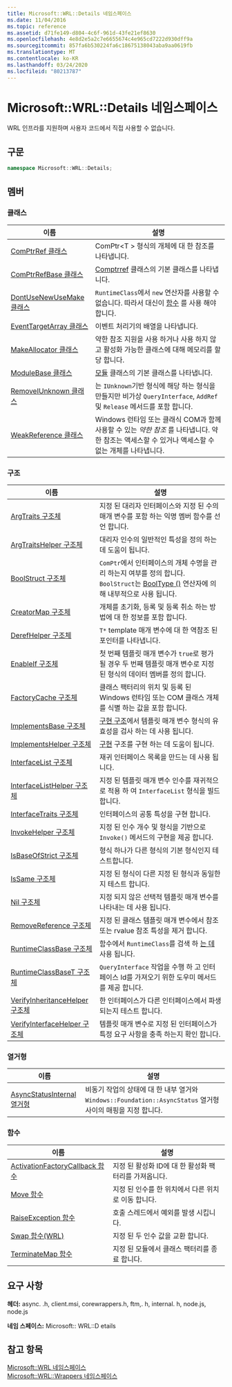 ```yaml
---
title: Microsoft::WRL::Details 네임스페이스
ms.date: 11/04/2016
ms.topic: reference
ms.assetid: d71fe149-d804-4c6f-961d-43fe21ef8630
ms.openlocfilehash: 4e8d2e5a2c7e6655674c4e965cd7222d930dff9a
ms.sourcegitcommit: 857fa6b530224fa6c18675138043aba9aa0619fb
ms.translationtype: MT
ms.contentlocale: ko-KR
ms.lasthandoff: 03/24/2020
ms.locfileid: "80213787"
---
```

# <a name="microsoftwrldetails-namespace"></a>Microsoft::WRL::Details 네임스페이스

WRL 인프라를 지원하며 사용자 코드에서 직접 사용할 수 없습니다.

## <a name="syntax"></a>구문

```cpp
namespace Microsoft::WRL::Details;
```

## <a name="members"></a>멤버

### <a name="classes"></a>클래스

|이름|설명|
|----------|-----------------|
|[ComPtrRef 클래스](comptrref-class.md)|ComPtr\<T > 형식의 개체에 대 한 참조를 나타냅니다.|
|[ComPtrRefBase 클래스](comptrrefbase-class.md)|[Comptrref](comptrref-class.md) 클래스의 기본 클래스를 나타냅니다.|
|[DontUseNewUseMake 클래스](dontusenewusemake-class.md)|`RuntimeClass`에서 `new` 연산자를 사용할 수 없습니다. 따라서 대신이 [함수](make-function.md) 를 사용 해야 합니다.|
|[EventTargetArray 클래스](eventtargetarray-class.md)|이벤트 처리기의 배열을 나타냅니다.|
|[MakeAllocator 클래스](makeallocator-class.md)|약한 참조 지원을 사용 하거나 사용 하지 않고 활성화 가능한 클래스에 대해 메모리를 할당 합니다.|
|[ModuleBase 클래스](modulebase-class.md)|[모듈](module-class.md) 클래스의 기본 클래스를 나타냅니다.|
|[RemoveIUnknown 클래스](removeiunknown-class.md)|는 `IUnknown`기반 형식에 해당 하는 형식을 만들지만 비가상 `QueryInterface`, `AddRef`및 `Release` 메서드를 포함 합니다.|
|[WeakReference 클래스](weakreference-class.md)|Windows 런타임 또는 클래식 COM과 함께 사용할 수 있는 *약한 참조* 를 나타냅니다. 약한 참조는 액세스할 수 있거나 액세스할 수 없는 개체를 나타냅니다.|

### <a name="structures"></a>구조

|이름|설명|
|----------|-----------------|
|[ArgTraits 구조체](argtraits-structure.md)|지정 된 대리자 인터페이스와 지정 된 수의 매개 변수를 포함 하는 익명 멤버 함수를 선언 합니다.|
|[ArgTraitsHelper 구조체](argtraitshelper-structure.md)|대리자 인수의 일반적인 특성을 정의 하는 데 도움이 됩니다.|
|[BoolStruct 구조체](boolstruct-structure.md)|`ComPtr`에서 인터페이스의 개체 수명을 관리 하는지 여부를 정의 합니다. `BoolStruct`는 [BoolType ()](comptr-class.md#operator-microsoft-wrl-details-booltype) 연산자에 의해 내부적으로 사용 됩니다.|
|[CreatorMap 구조체](creatormap-structure.md)|개체를 초기화, 등록 및 등록 취소 하는 방법에 대 한 정보를 포함 합니다.|
|[DerefHelper 구조체](derefhelper-structure.md)|`T*` template 매개 변수에 대 한 역참조 된 포인터를 나타냅니다.|
|[EnableIf 구조체](enableif-structure.md)|첫 번째 템플릿 매개 변수가 `true`로 평가 될 경우 두 번째 템플릿 매개 변수로 지정 된 형식의 데이터 멤버를 정의 합니다.|
|[FactoryCache 구조체](factorycache-structure.md)|클래스 팩터리의 위치 및 등록 된 Windows 런타임 또는 COM 클래스 개체를 식별 하는 값을 포함 합니다.|
|[ImplementsBase 구조체](implementsbase-structure.md)|[구현 구조](implements-structure.md)에서 템플릿 매개 변수 형식의 유효성을 검사 하는 데 사용 됩니다.|
|[ImplementsHelper 구조체](implementshelper-structure.md)|[구현](implements-structure.md) 구조를 구현 하는 데 도움이 됩니다.|
|[InterfaceList 구조체](interfacelist-structure.md)|재귀 인터페이스 목록을 만드는 데 사용 됩니다.|
|[InterfaceListHelper 구조체](interfacelisthelper-structure.md)|지정 된 템플릿 매개 변수 인수를 재귀적으로 적용 하 여 `InterfaceList` 형식을 빌드합니다.|
|[InterfaceTraits 구조체](interfacetraits-structure.md)|인터페이스의 공통 특성을 구현 합니다.|
|[InvokeHelper 구조체](invokehelper-structure.md)|지정 된 인수 개수 및 형식을 기반으로 `Invoke()` 메서드의 구현을 제공 합니다.|
|[IsBaseOfStrict 구조체](isbaseofstrict-structure.md)|형식 하나가 다른 형식의 기본 형식인지 테스트합니다.|
|[IsSame 구조체](issame-structure.md)|지정 된 형식이 다른 지정 된 형식과 동일한 지 테스트 합니다.|
|[Nil 구조체](nil-structure.md)|지정 되지 않은 선택적 템플릿 매개 변수를 나타내는 데 사용 됩니다.|
|[RemoveReference 구조체](removereference-structure.md)|지정 된 클래스 템플릿 매개 변수에서 참조 또는 rvalue 참조 특성을 제거 합니다.|
|[RuntimeClassBase 구조체](runtimeclassbase-structure.md)|함수에서 `RuntimeClass`를 검색 하 [는 데](make-function.md) 사용 됩니다.|
|[RuntimeClassBaseT 구조체](runtimeclassbaset-structure.md)|`QueryInterface` 작업을 수행 하 고 인터페이스 Id를 가져오기 위한 도우미 메서드를 제공 합니다.|
|[VerifyInheritanceHelper 구조체](verifyinheritancehelper-structure.md)|한 인터페이스가 다른 인터페이스에서 파생 되는지 테스트 합니다.|
|[VerifyInterfaceHelper 구조체](verifyinterfacehelper-structure.md)|템플릿 매개 변수로 지정 된 인터페이스가 특정 요구 사항을 충족 하는지 확인 합니다.|

### <a name="enumerations"></a>열거형

|이름|설명|
|----------|-----------------|
|[AsyncStatusInternal 열거형](asyncstatusinternal-enumeration.md)|비동기 작업의 상태에 대 한 내부 열거와 `Windows::Foundation::AsyncStatus` 열거형 사이의 매핑을 지정 합니다.|

### <a name="functions"></a>함수

|이름|설명|
|----------|-----------------|
|[ActivationFactoryCallback 함수](activationfactorycallback-function.md)|지정 된 활성화 ID에 대 한 활성화 팩터리를 가져옵니다.|
|[Move 함수](move-function.md)|지정 된 인수를 한 위치에서 다른 위치로 이동 합니다.|
|[RaiseException 함수](raiseexception-function.md)|호출 스레드에서 예외를 발생 시킵니다.|
|[Swap 함수(WRL)](swap-function-wrl.md)|지정 된 두 인수 값을 교환 합니다.|
|[TerminateMap 함수](terminatemap-function.md)|지정 된 모듈에서 클래스 팩터리를 종료 합니다.|

## <a name="requirements"></a>요구 사항

**헤더:** async. .h, client.msi, corewrappers.h, ftm,. h, internal. h, node.js, node.js

**네임 스페이스:** Microsoft:: WRL::D etails

## <a name="see-also"></a>참고 항목

[Microsoft::WRL 네임스페이스](microsoft-wrl-namespace.md)<br/>
[Microsoft::WRL::Wrappers 네임스페이스](microsoft-wrl-wrappers-namespace.md)
